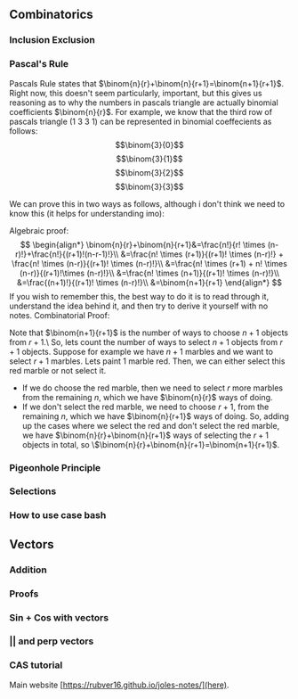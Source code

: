 ## Combinatorics
### Inclusion Exclusion

### Pascal's Rule
Pascals Rule states that $\binom{n}{r}+\binom{n}{r+1}=\binom{n+1}{r+1}$. Right now, this doesn't seem particularly, important, but this gives us reasoning as to why the numbers in pascals triangle are actually binomial coefficients $\binom{n}{r}$. For example, we know that the third row of pascals triangle (1 3 3 1) can be represented in binomial coeffecients as follows:  
$$\binom{3}{0}$$ $$\binom{3}{1}$$ $$\binom{3}{2}$$ $$\binom{3}{3}$$



We can prove this in two ways as follows, although i don't think we need to know this (it helps for understanding imo):

Algebraic proof:
$$
\begin{align*}
    \binom{n}{r}+\binom{n}{r+1}&=\frac{n!}{r! \times (n-r)!}+\frac{n!}{(r+1)!(n-r-1)!}\\
    &=\frac{n! \times (r+1)}{(r+1)! \times (n-r)!} + \frac{n! \times (n-r)}{(r+1)! \times (n-r)!}\\
    &=\frac{n! \times (r+1) + n! \times (n-r)}{(r+1)!\times (n-r)!}\\
    &=\frac{n! \times (n+1)}{(r+1)! \times (n-r)!}\\
    &=\frac{(n+1)!}{(r+1)! \times (n-r)!}\\
    &=\binom{n+1}{r+1}
\end{align*}
$$
If you wish to remember this, the best way to do it is to read through it, understand the idea behind it, and then try to derive it yourself with no notes.
Combinatorial Proof:

Note that $\binom{n+1}{r+1}$ is the number of ways to choose $n+1$ objects from $r+1$.\\
So, lets count the number of ways to select $n+1$ objects from $r+1$ objects. Suppose for example we have $n+1$ marbles and we want to select $r+1$ marbles. Lets paint 1 marble red. Then, we can either select this red marble or not select it.
* If we do choose the red marble, then we need to select $r$ more marbles from the remaining $n$, which we have $\binom{n}{r}$ ways of doing.
* If we don't select the red marble, we need to choose $r+1$, from the remaining $n$, which we have $\binom{n}{r+1}$ ways of doing. 
So, adding up the cases where we select the red and don't select the red marble, we have $\binom{n}{r}+\binom{n}{r+1}$ ways of selecting the $r+1$ objects in total, so \\$\binom{n}{r}+\binom{n}{r+1}=\binom{n+1}{r+1}$.
### Pigeonhole Principle
### Selections
### How to use case bash
## Vectors
### Addition
### Proofs
### Sin + Cos with vectors
### || and perp vectors
### CAS tutorial

Main website [https://rubver16.github.io/joles-notes/](here). 